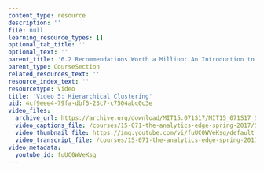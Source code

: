 ```yaml
---
content_type: resource
description: ''
file: null
learning_resource_types: []
optional_tab_title: ''
optional_text: ''
parent_title: '6.2 Recommendations Worth a Million: An Introduction to Clustering '
parent_type: CourseSection
related_resources_text: ''
resource_index_text: ''
resourcetype: Video
title: 'Video 5: Hierarchical Clustering'
uid: 4cf9eee4-79fa-dbf5-23c7-c7504abc0c3e
video_files:
  archive_url: https://archive.org/download/MIT15.071S17/MIT15_071S17_Session_6.2.09_300k.mp4
  video_captions_file: /courses/15-071-the-analytics-edge-spring-2017/5a704ea1bf52561ca533a8346ac1d3ad_fuUC0WVeKsg.vtt
  video_thumbnail_file: https://img.youtube.com/vi/fuUC0WVeKsg/default.jpg
  video_transcript_file: /courses/15-071-the-analytics-edge-spring-2017/a77292e25e81fb760d2b00d6f0bc0837_fuUC0WVeKsg.pdf
video_metadata:
  youtube_id: fuUC0WVeKsg
---
```

